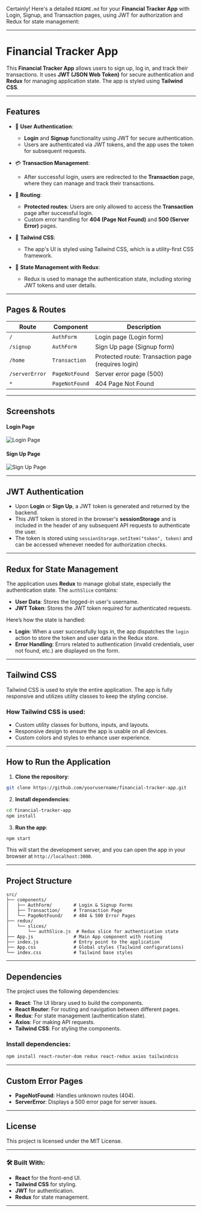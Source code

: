 Certainly! Here's a detailed `README.md` for your **Financial Tracker App** with Login, Signup, and Transaction pages, using JWT for authorization and Redux for state management:

---

# Financial Tracker App

This **Financial Tracker App** allows users to sign up, log in, and track their transactions. It uses **JWT (JSON Web Token)** for secure authentication and **Redux** for managing application state. The app is styled using **Tailwind CSS**.

---

## Features

- 🔑 **User Authentication**: 
  - **Login** and **Signup** functionality using JWT for secure authentication.
  - Users are authenticated via JWT tokens, and the app uses the token for subsequent requests.
  
- 💳 **Transaction Management**:
  - After successful login, users are redirected to the **Transaction** page, where they can manage and track their transactions.
  
- 🧭 **Routing**:
  - **Protected routes**: Users are only allowed to access the **Transaction** page after successful login.
  - Custom error handling for **404 (Page Not Found)** and **500 (Server Error)** pages.

- 🎨 **Tailwind CSS**:
  - The app's UI is styled using Tailwind CSS, which is a utility-first CSS framework.

- 🔄 **State Management with Redux**:
  - Redux is used to manage the authentication state, including storing JWT tokens and user details.

---

## Pages & Routes

| Route           | Component       | Description                                    |
|-----------------|-----------------|------------------------------------------------|
| `/`             | `AuthForm`      | Login page (Login form)                        |
| `/signup`       | `AuthForm`      | Sign Up page (Signup form)                     |
| `/home`         | `Transaction`   | Protected route: Transaction page (requires login) |
| `/serverError`  | `PageNotFound`  | Server error page (500)                        |
| `*`             | `PageNotFound`  | 404 Page Not Found                             |

---

## Screenshots

#### Login Page

![Login Page](./public/Login.png)

#### Sign Up Page

![Sign Up Page](./public/Signup.png)

---

## JWT Authentication

- Upon **Login** or **Sign Up**, a JWT token is generated and returned by the backend.
- This JWT token is stored in the browser's **sessionStorage** and is included in the header of any subsequent API requests to authenticate the user.
- The token is stored using `sessionStorage.setItem("token", token)` and can be accessed whenever needed for authorization checks.

---

## Redux for State Management

The application uses **Redux** to manage global state, especially the authentication state. The `authSlice` contains:
- **User Data**: Stores the logged-in user's username.
- **JWT Token**: Stores the JWT token required for authenticated requests.

Here’s how the state is handled:
- **Login**: When a user successfully logs in, the app dispatches the `login` action to store the token and user data in the Redux store.
- **Error Handling**: Errors related to authentication (invalid credentials, user not found, etc.) are displayed on the form.

---

## Tailwind CSS

Tailwind CSS is used to style the entire application. The app is fully responsive and utilizes utility classes to keep the styling concise.

### How Tailwind CSS is used:
- Custom utility classes for buttons, inputs, and layouts.
- Responsive design to ensure the app is usable on all devices.
- Custom colors and styles to enhance user experience.

---

## How to Run the Application

1. **Clone the repository**:

```bash
git clone https://github.com/yourusername/financial-tracker-app.git
```

2. **Install dependencies**:

```bash
cd financial-tracker-app
npm install
```

3. **Run the app**:

```bash
npm start
```

This will start the development server, and you can open the app in your browser at `http://localhost:3000`.

---

## Project Structure

```
src/
├── components/
│   ├── AuthForm/        # Login & Signup Forms
│   ├── Transaction/     # Transaction Page
│   └── PageNotFound/    # 404 & 500 Error Pages
├── redux/
│   └── slices/
│       └── authSlice.js  # Redux slice for authentication state
├── App.js               # Main App component with routing
├── index.js             # Entry point to the application
├── App.css              # Global styles (Tailwind configurations)
└── index.css            # Tailwind base styles
```

---

## Dependencies

The project uses the following dependencies:

- **React**: The UI library used to build the components.
- **React Router**: For routing and navigation between different pages.
- **Redux**: For state management (authentication state).
- **Axios**: For making API requests.
- **Tailwind CSS**: For styling the components.

### Install dependencies:

```bash
npm install react-router-dom redux react-redux axios tailwindcss
```

---

## Custom Error Pages

- **PageNotFound**: Handles unknown routes (404).
- **ServerError**: Displays a 500 error page for server issues.

---

## License

This project is licensed under the MIT License.

---

### 🛠️ Built With:

- **React** for the front-end UI.
- **Tailwind CSS** for styling.
- **JWT** for authentication.
- **Redux** for state management.

---


